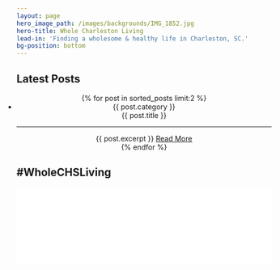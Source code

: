 ```yaml
---
layout: page
hero_image_path: /images/backgrounds/IMG_1852.jpg
hero-title: Whole Charleston Living
lead-in: 'Finding a wholesome & healthy life in Charleston, SC.'
bg-position: bottom
---
```


<div class="container default">
<h2 class="editable trafalgar text-center">Latest Posts</h2>
  <div post-gallery>
    <ul style="padding: 0px;">
      <center>
      <!-- {% assign sorted_posts = (site.posts | sort: 'date') | reverse %} -->
      {% for post in sorted_posts limit:2 %}
        <li class="post-card">
          <div class="headline">
            <span class="listed_category">{{ post.category }}</span><br>
            <span class="great-primer">{{ post.title }}</span>
            <hr>
            <span class="long-primer">{{ post.excerpt }}</span>
            <a href="{{ post.url }}" class="generic">Read More</a>
          </div>
          <div class="preview" style="background-position: center {{ post.image-position }}; background-image: url('{{ post.main_image_path }}');">
          </div>
        </li>
      {% endfor %}
      </center>
    </ul>
  </div>
</div>
<div class="container default differentiate">
  <h2 class="editable trafalgar text-center">#WholeCHSLiving</h2>
  <!-- LightWidget WIDGET --><script src="//lightwidget.com/widgets/lightwidget.js"></script><iframe src="//lightwidget.com/widgets/6cddb77c85a8500a999353a922c58b59.html" scrolling="no" allowtransparency="true" class="lightwidget-widget" style="width: 100%; border: 0; overflow: hidden;"></iframe>
</div>

